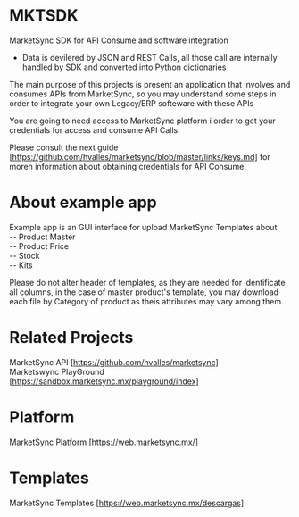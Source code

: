 # MKTSDK
MarketSync SDK for API Consume and software integration  
- Data is devilered by JSON and REST Calls, all those call are internally handled by SDK and converted into Python dictionaries

The main purpose of this projects is present an application that involves and consumes APIs from MarketSync, so you may understand some steps in order to integrate your own Legacy/ERP softeware with these APIs

You are going to need access to MarketSync platform i order to get your credentials for access and consume API Calls.

Please consult the next guide [https://github.com/hvalles/marketsync/blob/master/links/keys.md] for moren information about obtaining credentials for API Consume.

# About example app
Example app is an GUI interface for upload MarketSync Templates about   
-- Product Master  
-- Product Price  
-- Stock  
-- Kits  

Please do not alter header of templates, as they are needed for identificate all columns, in the case of master product's template, you may download each file by Category of product as theis attributes may vary among them.


# Related Projects
MarketSync API [https://github.com/hvalles/marketsync]  
Marketswync PlayGround [https://sandbox.marketsync.mx/playground/index]

# Platform
MarketSync Platform [https://web.marketsync.mx/]

# Templates 
MarketSync Templates [https://web.marketsync.mx/descargas]
